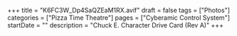 +++
title = "K6FC3W_Dp4SaQZEaM1RX.avif"
draft = false
tags = ["Photos"]
categories = ["Pizza Time Theatre"]
pages = ["Cyberamic Control System"]
startDate = ""
description = "Chuck E. Character Drive Card (Rev A)"
+++
